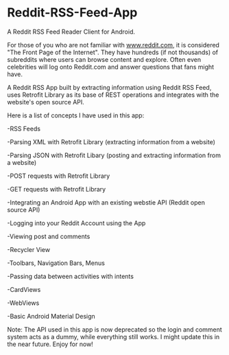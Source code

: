 # Reddit-RSS-Feed-App
A Reddit RSS Feed Reader Client for Android.

For those of you who are not familiar with www.reddit.com, it is considered "The Front Page of the Internet". They have hundreds (if not thousands) of subreddits where users can browse content and explore. Often even celebrities will log onto Reddit.com and answer questions that fans might have.


A Reddit RSS App built by extracting information using Reddit RSS Feed, uses Retrofit Library as its base of REST operations and integrates with the website's open source API.

Here is a list of concepts I have used in this app:


-RSS Feeds

-Parsing XML with Retrofit Library (extracting information from a website)

-Parsing JSON with Retrofit Libary (posting and extracting information from a website)

-POST requests with Retrofit Library

-GET requests with Retrofit Library

-Integrating an Android App with an existing webstie API (Reddit open source API)

-Logging into your Reddit Account using the App

-Viewing post and comments

-Recycler View

-Toolbars, Navigation Bars, Menus

-Passing data between activities with intents

-CardViews

-WebViews

-Basic Android Material Design


Note: The API used in this app is now deprecated so the login and comment system acts as a dummy, while everything still works. I might update this in the near future. Enjoy for now!

